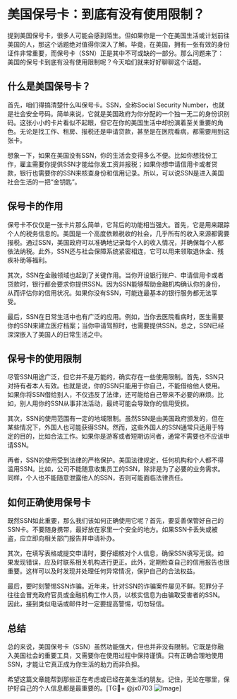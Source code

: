 # 美国保号卡：到底有没有使用限制？

提到美国保号卡，很多人可能会感到陌生。但如果你是一个在美国生活或计划前往美国的人，那这个话题绝对值得你深入了解。毕竟，在美国，拥有一张有效的身份证件非常重要，而保号卡（SSN）正是其中不可或缺的一部分。那么问题来了：美国的保号卡到底有没有使用限制呢？今天咱们就来好好聊聊这个话题。

## 什么是美国保号卡？

首先，咱们得搞清楚什么叫保号卡。SSN，全称Social Security Number，也就是社会安全号码。简单来说，它就是美国政府为你分配的一个独一无二的身份识别码。这张小小的卡片看似不起眼，但它在你的美国生活中却扮演着至关重要的角色。无论是找工作、租房、报税还是申请贷款，甚至是在医院看病，都需要用到这张卡。

想象一下，如果在美国没有SSN，你的生活会变得多么不便。比如你想找份工作，雇主需要你提供SSN才能给你发工资并报税；如果你想申请信用卡或者贷款，银行也需要你的SSN来核查身份和信用记录。所以，可以说SSN是进入美国社会生活的一把“金钥匙”。

## 保号卡的作用

保号卡不仅仅是一张卡片那么简单，它背后的功能相当强大。首先，它是用来跟踪个人的税务信息的。美国是一个高度依赖税收的社会，几乎所有的收入来源都需要报税。通过SSN，美国政府可以准确地记录每个人的收入情况，并确保每个人都依法纳税。此外，SSN还与社会保障系统紧密相连，它可以用来领取退休金、残疾补助等福利。

其次，SSN在金融领域也起到了关键作用。当你开设银行账户、申请信用卡或者贷款时，银行都会要求你提供SSN。因为SSN能够帮助金融机构确认你的身份，从而评估你的信用状况。如果你没有SSN，可能连最基本的银行服务都无法享受。

最后，SSN在日常生活中也有广泛的应用。例如，当你去医院看病时，医生需要你的SSN来建立医疗档案；当你申请驾照时，也需要提供SSN。总之，SSN已经深深嵌入了美国人的日常生活之中。

## 保号卡的使用限制

尽管SSN用途广泛，但它并不是万能的，确实存在一些使用限制。首先，SSN只对持有者本人有效。也就是说，你的SSN只能用于你自己，不能借给他人使用。如果你将SSN借给别人，不仅违反了法律，还可能给自己带来不必要的麻烦。比如，别人用你的SSN从事非法活动，最终可能会导致你的信用受损。

其次，SSN的使用范围有一定的地域限制。虽然SSN是由美国政府颁发的，但在某些情况下，外国人也可能获得SSN。然而，这些外国人的SSN通常只适用于特定的目的，比如合法工作。如果你是游客或者短期访问者，通常不需要也不应该申请SSN。

再者，SSN的使用受到法律的严格保护。美国法律规定，任何机构和个人都不得滥用SSN。比如，公司不能随意收集员工的SSN，除非是为了必要的业务需求。同样，个人也不能随意泄露他人的SSN，否则可能面临法律责任。

## 如何正确使用保号卡

既然SSN如此重要，那么我们该如何正确使用它呢？首先，要妥善保管好自己的SSN卡。不要随身携带，最好放在家里一个安全的地方。如果SSN卡丢失或被盗，应立即向相关部门报告并申请补办。

其次，在填写表格或提交申请时，要仔细核对个人信息，确保SSN填写无误。如果发现错误，应及时联系相关机构进行更正。此外，定期检查自己的信用报告也很重要。这样可以及时发现并处理任何异常情况，保护自己的合法权益。

最后，要时刻警惕SSN诈骗。近年来，针对SSN的诈骗案件屡见不鲜。犯罪分子往往会冒充政府官员或金融机构工作人员，以核实信息为由骗取受害者的SSN。因此，接到类似电话或邮件时一定要提高警惕，切勿轻信。

## 总结

总的来说，美国保号卡（SSN）虽然功能强大，但也并非没有限制。它既是你融入美国社会的重要工具，又需要你在使用过程中保持谨慎。只有正确合理地使用SSN，才能让它真正成为你生活的助力而非负担。

希望这篇文章能帮到那些正在考虑或已经在美生活的朋友。记住，无论在哪里，保护好自己的个人信息都是最重要的。[TG💪+ @jx0703 ![Image](https://github.com/user-attachments/assets/dbca1d08-cadb-493c-b0ec-ad6f7a83f270)]